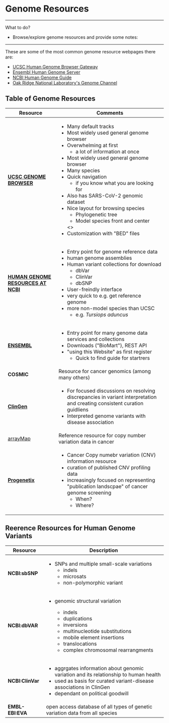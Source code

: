 # Genome Resources
---------------------------
What to do?
* Browse/explore genome resources and provide some notes:
-------------------------------
These are some of the most common genome resource webpages there are:
 * [UCSC Human Genome Browser Gateway](http://genome.cse.ucsc.edu)
 * [Ensembl Human Genome Server](http://useast.ensembl.org)
 * [NCBI Human Genome Guide](http://ncbi.nlm.nih.gov)
 * [Oak Ridge National Laboratory's Genome Channel](http://compbio.ornl.gov)


## Table of Genome Resources
Resource | Comments
---|---
 [**UCSC GENOME BROWSER**](http://genome.cse.ucsc.edu) | <ul><li>Many default tracks</li><li>Most widely used general genome browser</li><li>Overwhelming at first <ul><li>a lot of information at once</li></ul></li><li>Most widely used general genome browser</li><li>Many species</li><li>Quick navigation<ul><li>if you know what you are looking for</li></ul></li><li>Also has SARS-CoV-2 genomic dataset</li><li>Nice layout for browsing species<ul><li>Phylogenetic tree</li><li>Model species front and center</li></ul> <></li><li>Customization with "BED" files</li></ul>
 [**HUMAN GENOME RESOURCES AT NCBI**](www.ncbi.nlm.nih.gov/projects/genome/guide/human)| <ul><li>Entry point for genome reference data</li><li>human genome assemblies</li><li>Human variant collections for download<ul><li>dbVar</li><li>ClinVar</li><li>dbSNP</li></ul></li><li>User-freindly interface</li><li>very quick to e.g. get reference genome</li><li>more non-model species than UCSC<ul><li>e.g. *Tursiops aduncus*</li></ul></li></ul>
 [**ENSEMBL**](www.ensembl.org/Homo_sapiens/Info/Index)| <ul><li>Entry point for many genome data services and collections</li><li>Downloads ("BioMart"), REST API</li><li>"using this Website" as first register<ul><li>Quick to find guide for startrers</li></ul>
 **COSMIC** | Resource for cancer genomics (among many others)
 [**ClinGen**](https://www.clinicalgenome.org/)| <ul><li>For focused discussions on resolving discrepancies in variant interpretation and creating consistent curation guidliens</li><li>Interpreted genome variants with disease association</li></ul>
  [arrayMap](https://arraymap.progenetix.org/)| Reference resource for copy number variation data in cancer
[**Progenetix**](https://www.progenetix.org/)|<ul><li>Cancer Copy numebr variation (CNV) information resource</li><li>curation of published CNV profiling data</li><li>increasingly focused on representing "publication landscpae" of cancer genome screening<ul><li>When?</li><li>Where?</li></ul></li></ul>

## Reerence Resources for Human Genome Variants

Resource | Description
----|----
**NCBI:sbSNP** | <ul><li>SNPs and multiple small-scale variations<ul><li>indels</li><li>microsats</li><li> non-polymorphic variant</li></ul></li></ul>
**NCBI:dbVAR** |<ul><li>genomic structural variation</li><ul><li>indels</li><li> duplications</li><li> inversions</li><li> multinucleotide substitutions</li><li> mobile element insertions</li><li> translocations</li><li> complex chromosomal rearrangments</li></ul></li></ul>
**NCBI:ClinVar** | <ul><li>aggrgates information about genomic variation and its relationship to human health</li><li>used as basis for curated variant-disease associations in ClinGen</li><li>dependant on political goodwill</li></ul>
**EMBL-EBI:EVA** | open access database of all types of genetic variation data from all species
